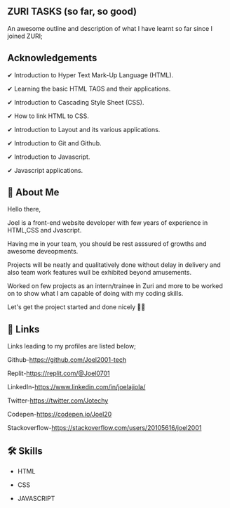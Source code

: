 ## ZURI TASKS (so far, so good)

An awesome outline and description of what I have learnt so far since I joined ZURI;

## Acknowledgements

✔ Introduction to Hyper Text Mark-Up Language (HTML).

✔ Learning the basic HTML TAGS and their applications.

✔ Introduction to Cascading Style Sheet (CSS).

✔ How to link HTML to CSS.

✔ Introduction to Layout and its various applications.

✔ Introduction to Git and Github.

✔ Introduction to Javascript.

✔ Javascript applications.

## 🚀 About Me

Hello there,

Joel is a front-end website developer with few years of experience in HTML,CSS and Jvascript.

Having me in your team, you should be rest asssured of growths and awesome deveopments.

Projects will be neatly and qualitatively done without delay in delivery and also team work features wull be exhibited beyond amusements.

Worked on few projects as an intern/trainee in Zuri and more to be worked on to show what I am capable of doing with my coding skills.

Let's get the project started and done nicely 💪🏽

## 🔗 Links

Links leading to my profiles are listed below;

Github-https://github.com/Joel2001-tech

Replit-https://replit.com/@Joel0701

LinkedIn-https://www.linkedin.com/in/joelajiola/

Twitter-https://twitter.com/Jotechy

Codepen-https://codepen.io/Joel20

Stackoverflow-https://stackoverflow.com/users/20105616/joel2001

## 🛠 Skills

- HTML

- CSS

- JAVASCRIPT
